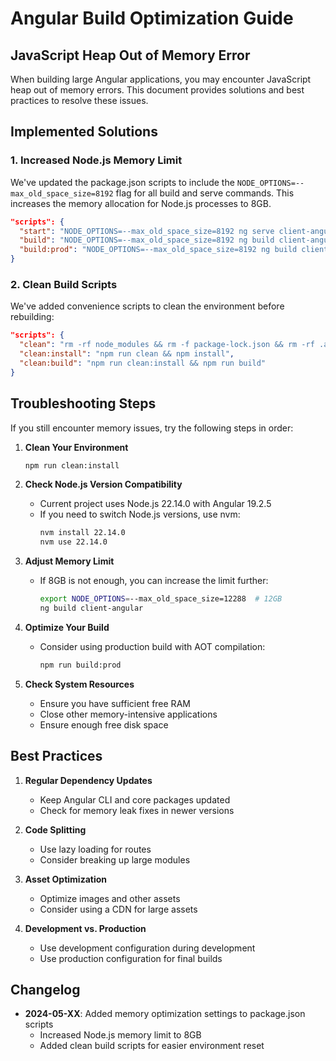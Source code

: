 # Angular Build Optimization Guide

## JavaScript Heap Out of Memory Error

When building large Angular applications, you may encounter JavaScript heap out of memory errors. This document provides solutions and best practices to resolve these issues.

## Implemented Solutions

### 1. Increased Node.js Memory Limit

We've updated the package.json scripts to include the `NODE_OPTIONS=--max_old_space_size=8192` flag for all build and serve commands. This increases the memory allocation for Node.js processes to 8GB.

```json
"scripts": {
  "start": "NODE_OPTIONS=--max_old_space_size=8192 ng serve client-angular",
  "build": "NODE_OPTIONS=--max_old_space_size=8192 ng build client-angular",
  "build:prod": "NODE_OPTIONS=--max_old_space_size=8192 ng build client-angular --configuration production"
}
```

### 2. Clean Build Scripts

We've added convenience scripts to clean the environment before rebuilding:

```json
"scripts": {
  "clean": "rm -rf node_modules && rm -f package-lock.json && rm -rf .angular/cache && rm -rf dist",
  "clean:install": "npm run clean && npm install",
  "clean:build": "npm run clean:install && npm run build"
}
```

## Troubleshooting Steps

If you still encounter memory issues, try the following steps in order:

1. **Clean Your Environment**

   ```bash
   npm run clean:install
   ```

2. **Check Node.js Version Compatibility**

   - Current project uses Node.js 22.14.0 with Angular 19.2.5
   - If you need to switch Node.js versions, use nvm:
     ```bash
     nvm install 22.14.0
     nvm use 22.14.0
     ```

3. **Adjust Memory Limit**

   - If 8GB is not enough, you can increase the limit further:
     ```bash
     export NODE_OPTIONS=--max_old_space_size=12288  # 12GB
     ng build client-angular
     ```

4. **Optimize Your Build**

   - Consider using production build with AOT compilation:
     ```bash
     npm run build:prod
     ```

5. **Check System Resources**
   - Ensure you have sufficient free RAM
   - Close other memory-intensive applications
   - Ensure enough free disk space

## Best Practices

1. **Regular Dependency Updates**

   - Keep Angular CLI and core packages updated
   - Check for memory leak fixes in newer versions

2. **Code Splitting**

   - Use lazy loading for routes
   - Consider breaking up large modules

3. **Asset Optimization**

   - Optimize images and other assets
   - Consider using a CDN for large assets

4. **Development vs. Production**
   - Use development configuration during development
   - Use production configuration for final builds

## Changelog

- **2024-05-XX**: Added memory optimization settings to package.json scripts
  - Increased Node.js memory limit to 8GB
  - Added clean build scripts for easier environment reset


<!-- TODO: Manually review and update content for current state, tech stack (Angular ~19, Node ~22) (as per DOCS_IMPROVEMENT_PLAN.md) -->
